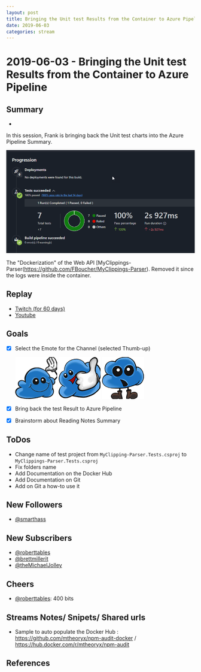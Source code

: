 ```yaml
---
layout: post
title: Bringing the Unit test Results from the Container to Azure Pipeline
date: 2019-06-03
categories: stream
---
```



# 2019-06-03 - Bringing the Unit test Results from the Container to Azure Pipeline

## Summary
-

In this session, Frank is bringing back the Unit test charts into the Azure Pipeline Summary. 

![TestsResults][TestsResults]

The "Dockerization" of the Web API [MyClippings-Parser(https://github.com/FBoucher/MyClippings-Parser). Removed it since the logs were inside the container.

## Replay


- [Twitch (for 60 days)](https://www.twitch.tv/videos/433987245)
- [Youtube](https://www.youtube.com/watch?v=v5UM0Pocn4g)

Goals
-----

- [X] Select the Emote for the Channel (selected Thumb-up)

    ![hicloud][hicloud]
    ![okcloud][okcloud]
    ![surprisedcloud][surprisedcloud]

- [X] Bring back the test Result to Azure Pipeline
- [X] Brainstorm about Reading Notes Summary


ToDos
-----

- Change name of test project from `MyClipping-Parser.Tests.csproj` to `MyClippings-Parser.Tests.csproj`
- Fix folders name
- Add Documentation on the Docker Hub
- Add Documentation on Git
- Add on Git a how-to use it


New Followers
-------------

- [@smarthass](https://www.twitch.tv/smarthass)


New Subscribers
---------------

- [@roberttables](https://www.twitch.tv/roberttables)
- [@brettmillerit](https://www.twitch.tv/brettmillerit)
- [@theMichaelJolley](https://www.twitch.tv/themichaeljolley)


Cheers
------

- [@roberttables](https://www.twitch.tv/roberttables): 400 bits



Streams Notes/ Snipets/ Shared urls
-----------------------------------

- Sample to auto populate the  Docker Hub  : https://github.com/mtheoryx/npm-audit-docker / https://hub.docker.com/r/mtheoryx/npm-audit


References
----------


[TestsResults]: medias/TestsResults.png
[hicloud]: medias/hicloud.png
[okcloud]: medias/okcloud.png
[surprisedcloud]: medias/surprisedcloud.png
